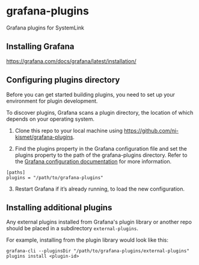 # grafana-plugins
Grafana plugins for SystemLink

## Installing Grafana
https://grafana.com/docs/grafana/latest/installation/

## Configuring plugins directory
Before you can get started building plugins, you need to set up your environment for plugin development.

To discover plugins, Grafana scans a plugin directory, the location of which depends on your operating system.

1. Clone this repo to your local machine using https://github.com/ni-kismet/grafana-plugins.

2. Find the plugins property in the Grafana configuration file and set the plugins property to the path of the grafana-plugins directory. Refer to the [Grafana configuration documentation](https://grafana.com/docs/grafana/latest/installation/configuration/#plugins) for more information.
```
[paths]
plugins = "/path/to/grafana-plugins"
```
3. Restart Grafana if it’s already running, to load the new configuration.

## Installing additional plugins
Any external plugins installed from Grafana's plugin library or another repo should be placed in a subdirectory `external-plugins`.

For example, installing from the plugin library would look like this:
```
grafana-cli --pluginsDir "/path/to/grafana-plugins/external-plugins" plugins install <plugin-id>
```
